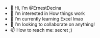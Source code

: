 - 👋 Hi, I’m @ErnestDecina
- 👀 I’m interested in How things work
- 🌱 I’m currently learning Excel lmao
- 💞️ I’m looking to collaborate on anything!
- 📫 How to reach me: secret ;)

<!---
ErnestDecina/ErnestDecina is a ✨ special ✨ repository because its `README.md` (this file) appears on your GitHub profile.
You can click the Preview link to take a look at your changes.
--->
